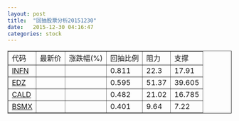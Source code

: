 ```yaml
---
layout: post
title:  "回抽股票分析20151230"
date:   2015-12-30 04:16:47
categories: stock
---
```

<script type="text/javascript">
var stockList = []
stockList.push('gb_infn');
stockList.push('gb_edz');
stockList.push('gb_cald');
stockList.push('gb_bsmx');
</script>
<table border="1">
 <tr>
 <td>代码</td>
 <td>最新价</td>
 <td>涨跌幅(%)</td>
 <td>回抽比例</td>
 <td>阻力</td>
 <td>支撑</td>
</tr>
  <tr id="infn">
  <td><a href="http://stock.finance.sina.com.cn/usstock/quotes/INFN.html" target="_blank">INFN</a></td><td></td><td></td><td>0.811</td><td>22.3</td><td>17.91</td></tr>
  <tr id="edz">
  <td><a href="http://stock.finance.sina.com.cn/usstock/quotes/EDZ.html" target="_blank">EDZ</a></td><td></td><td></td><td>0.595</td><td>51.37</td><td>39.605</td></tr>
  <tr id="cald">
  <td><a href="http://stock.finance.sina.com.cn/usstock/quotes/CALD.html" target="_blank">CALD</a></td><td></td><td></td><td>0.482</td><td>21.02</td><td>16.785</td></tr>
  <tr id="bsmx">
  <td><a href="http://stock.finance.sina.com.cn/usstock/quotes/BSMX.html" target="_blank">BSMX</a></td><td></td><td></td><td>0.401</td><td>9.64</td><td>7.22</td></tr>
</table>

